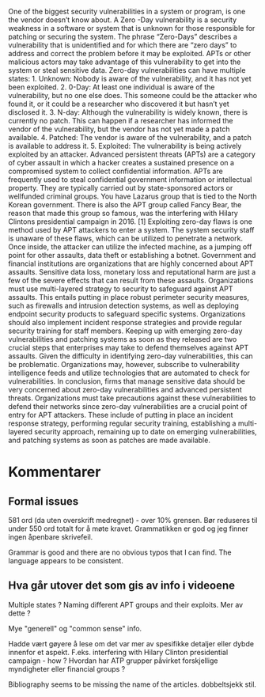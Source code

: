 One of the biggest security vulnerabilities in a system or program, is one the vendor doesn’t know about. A Zero -Day vulnerability is a security weakness in a software or system that is unknown for those responsible for patching or securing the system. The phrase “Zero-Days” describes a vulnerability that is unidentified and for which there are “zero days” to address and correct the problem before it may be exploited. APTs or other malicious actors may take advantage of this vulnerability to get into the system or steal sensitive data. Zero-day vulnerabilities can have multiple states: 1. Unknown: Nobody is aware of the vulnerability, and it has not yet been exploited. 2. 0-Day: At least one individual is aware of the vulnerability, but no one else does. This someone could be the attacker who found it, or it could be a researcher who discovered it but hasn’t yet disclosed it. 3. N-day: Although the vulnerability is widely known, there is currently no patch. This can happen if a researcher has informed the vendor of the vulnerability, but the vendor has not yet made a patch available. 4. Patched: The vendor is aware of the vulnerability, and a patch is available to address it. 5. Exploited: The vulnerability is being actively exploited by an attacker. Advanced persistent threats (APTs) are a category of cyber assault in which a hacker creates a sustained presence on a compromised system to collect confidential information. APTs are frequently used to steal confidential government information or intellectual property. They are typically carried out by state-sponsored actors or wellfunded criminal groups. You have Lazarus group that is tied to the North Korean government. There is also the APT group called Fancy Bear, the reason that made this group so famous, was the interfering with Hilary Clintons presidential campaign in 2016. [1] Exploiting zero-day flaws is one method used by APT attackers to enter a system. The system security staff is unaware of these flaws, which can be utilized to penetrate a network. Once inside, the attacker can utilize the infected machine, as a jumping off point for other assaults, data theft or establishing a botnet. Government and financial institutions are organizations that are highly concerned about APT assaults. Sensitive data loss, monetary loss and reputational harm are just a few of the severe effects that can result from these assaults. Organizations must use multi-layered strategy to security to safeguard against APT assaults. This entails putting in place robust perimeter security measures, such as firewalls and intrusion detection systems, as well as deploying endpoint security products to safeguard specific systems. Organizations should also implement incident response strategies and provide regular security training for staff members. Keeping up with emerging zero-day vulnerabilities and patching systems as soon as they released are two crucial steps that enterprises may take to defend themselves against APT assaults. Given the difficulty in identifying zero-day vulnerabilities, this can be problematic. Organizations may, however, subscribe to vulnerability intelligence feeds and utilize technologies that are automated to check for vulnerabilities. In conclusion, firms that manage sensitive data should be very concerned about zero-day vulnerabilities and advanced persistent threats. Organizations must take precautions against these vulnerabilities to defend their networks since zero-day vulnerabilities are a crucial point of entry for APT attackers. These include of putting in place an incident response strategy, performing regular security training, establishing a multi-layered security approach, remaining up to date on emerging vulnerabilities, and patching systems as soon as patches are made available.


# Kommentarer

## Formal issues
581 ord (da uten overskrift medregnet) - over 10% grensen. Bør reduseres til under 550 ord totalt for å møte kravet.  Grammatikken er god og jeg finner ingen åpenbare skrivefeil. 


Grammar is good and there are no obvious typos that I can find. The language appears to be consistent. 



## Hva går utover det som gis av info i videoene
Multiple states ? Naming different APT groups and their exploits. Mer av dette ?

Mye "generell" og "common sense" info. 

Hadde vært gøyere å lese om det var mer av spesifikke detaljer eller dybde innenfor et aspekt. F.eks. interfering with Hilary Clinton presidential campaign - how ? 
Hvordan har ATP grupper påvirket forskjellige myndigheter eller financial groups ?



Bibliography seems to be missing the name of the articles. dobbeltsjekk stil. 